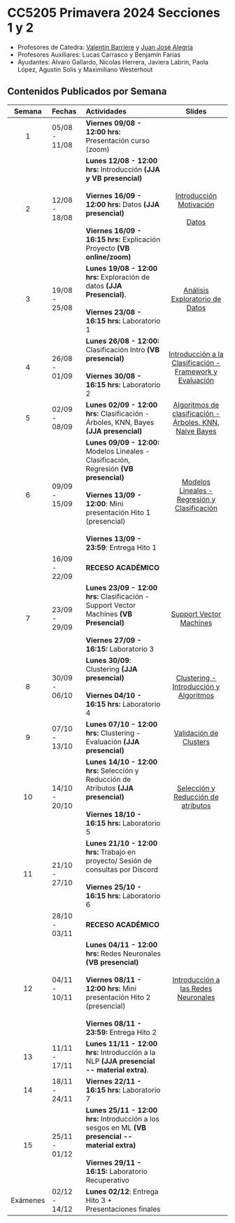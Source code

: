 # CC5205 Primavera 2024 Secciones 1 y 2

- Profesores de Cátedra: [Valentin Barriere](https://dcc.uchile.cl/pregrado/academico/valentin-barriere) y [Juan José Alegría](https://www.linkedin.com/in/juanjo-alegr%C3%ADa/)
- Profesores Auxiliares: Lucas Carrasco y Benjamín Farías
- Ayudantes: Alvaro Gallardo, Nicolas Herrera, Javiera Labrin, Paola López, Agustin Solis y Maximiliano Westerhout

## Contenidos Publicados por Semana

|  Semana  | Fechas        | Actividades                                                                                                                                                                                                             |                                                                              Slides                                                                              |
| :------: | :------------ | :---------------------------------------------------------------------------------------------------------------------------------------------------------------------------------------------------------------------- | :--------------------------------------------------------------------------------------------------------------------------------------------------------------: |
|    1     | 05/08 - 11/08 | **Viernes 09/08 - 12:00 hrs:** Presentación curso (zoom)                                                                               |            |
|    2     | 12/08 - 18/08 | **Lunes 12/08 - 12:00 hrs:** Introducción **(JJA y VB presencial)**<br/><br/>**Viernes 16/09 - 12:00 hrs:** Datos **(JJA presencial)**<br/><br/>**Viernes 16/09 - 16:15 hrs:** Explicación Proyecto **(VB online/zoom)**                                                                               |                   [Introducción Motivación](https://drive.google.com/file/d/1wQgS2ymmROgOiHRkiLqQaqBtvKJCXG_P/view?usp=sharing)<br/><br/>[Datos](https://drive.google.com/file/d/1cgaFdskQDS79cuB1pCdY0CuCJaARLiSo/view?usp=sharing)                    |
|    3     | 19/08 - 25/08 | **Lunes 19/08 - 12:00 hrs:** Exploración de datos **(JJA Presencial)**.<br/><br/>**Viernes 23/08 - 16:15 hrs:** Laboratorio 1                                                                                           |                    [Análisis Exploratorio de Datos](https://docs.google.com/presentation/d/16pOVrrTo_4mHuGNVA_z95vFtgc_zkbd2nN3JBeis4fE/edit)                    |
|    4     | 26/08 - 01/09 | **Lunes 26/08 - 12:00:** Clasificación Intro **(VB presencial)** <br/><br/>**Viernes 30/08 - 16:15 hrs:** Laboratorio 2                                                                                                 | [Introducción a la Clasificación - Framework y Evaluación](https://drive.google.com/file/d/1Ig0SeBtp_ONIOToj-LL9pomJ2SQwjyVj/view?usp=sharing) |
|    5     | 02/09 - 08/09 | **Lunes 02/09 - 12:00 hrs:** Clasificación - Árboles, KNN, Bayes **(JJA presencial)**                                                                                                                                   | [Algoritmos de clasificación - Árboles, KNN, Naive Bayes](https://docs.google.com/presentation/d/1_fQRS2SJ4YbhAsCfdPQ2kTK9FpUm5Gi67VD6SMBlDFs/edit?usp=sharing)  |
|    6     | 09/09 - 15/09 | **Lunes 09/09 - 12:00:** Modelos Lineales - Clasificación, Regresión **(VB presencial)**<br/><br/>**Viernes 13/09 - 12:00**: Mini presentación Hito 1 (presencial) <br/><br/> **Viernes 13/09 - 23:59**: Entrega Hito 1 |       [Modelos Lineales - Regresión y Clasificación](https://drive.google.com/file/d/1YD8AL7inU1FwseCgSf_4Hv7kyvDZFcJN/view?usp=sharing)       |
|          | 16/09 - 22/09 | **RECESO ACADÉMICO**                                                                                                                                                                                                    |                                                                                                                                                                  |
|    7     | 23/09 - 29/09 | **Lunes 23/09 - 12:00 hrs:** Clasificación - Support Vector Machines **(VB Presencial)**<br/><br/>**Viernes 27/09 - 16:15:** Laboratorio 3                                                                              |                 [Support Vector Machines](https://drive.google.com/file/d/1N8-VqXXLOcOPgDFpuFErKwOuhIduXLJ-/view?usp=sharing)                  |
|    8     | 30/09 - 06/10 | **Lunes 30/09**: Clustering **(JJA presencial)**<br/><br/>**Viernes 04/10 - 16:15 hrs:** Laboratorio 4                                                                                                                  |          [Clustering - Introducción y Algoritmos](https://docs.google.com/presentation/d/1V1ftUsuiHfdErWeXKWBUP6pOG4DrFWSE3_Af8ULNRcs/edit?usp=sharing)          |
|    9     | 07/10 - 13/10 | **Lunes 07/10 - 12:00 hrs:** Clustering - Evaluación **(JJA presencial)**                                                                                                                                               |                  [Validación de Clusters](https://docs.google.com/presentation/d/137sQ5C68NTj-XMbqYwQSnJ8kCEYqRxAmAhwJQRy6bzU/edit?usp=sharing)                  |
|    10    | 14/10 - 20/10 | **Lunes 14/10 - 12:00 hrs:** Selección y Reducción de Atributos **(JJA presencial)**<br/><br/>**Viernes 18/10 - 16:15 hrs:** Laboratorio 5                                                                              |            [Selección y Reducción de atributos](https://docs.google.com/presentation/d/1O1hUXQhp8GTPErEhFbpzAempHFVOq6ic8XND4_NgQNw/edit?usp=sharing)            |
|    11    | 21/10 - 27/10 | **Lunes 21/10 - 12:00 hrs:** Trabajo en proyecto/ Sesión de consultas por Discord <br/><br/>**Viernes 25/10 - 16:15 hrs:** Laboratorio 6                                                                                |
|          | 28/10 - 03/11 | **RECESO ACADÉMICO**                                                                                                                                                                                                    |                                                                                                                                                                  |
|    12    | 04/11 - 10/11 | **Lunes 04/11 - 12:00 hrs:** Redes Neuronales **(VB presencial)**<br/><br/>**Viernes 08/11 - 12:00 hrs:** Mini presentación Hito 2 (presencial) <br/><br/>**Viernes 08/11 - 23:59:** Entrega Hito 2                     |           [Introducción a las Redes Neuronales](https://drive.google.com/file/d/1VLx0bgLPqKX641CNDV73AP2vd3ie6O2E/view?usp=sharing)            |
|    13    | 11/11 - 17/11 | **Lunes 11/11 - 12:00 hrs:** Introducción a la NLP **(JJA presencial -- material extra)**.                                                                                                                                                  |                                                                                                                                                                  |
|    14    | 18/11 - 24/11 | **Viernes 22/11 - 16:15 hrs:** Laboratorio 7                                                                                                           |                                                                                                                                                                  |
|    15    | 25/11 - 01/12 | **Lunes 25/11 - 12:00 hrs:** Introducción a los sesgos en ML **(VB presencial -- material extra)**<br/><br/>**Viernes 29/11 - 16:15:** Laboratorio Recuperativo<br/>                                                                                                                                                                |                                                                                                                                                                  |
| Exámenes | 02/12 - 14/12 | **Lunes 02/12**: Entrega Hito 3 + Presentaciones finales<br/>                                                                                                                                                           |                                                                                                                                                                  |
